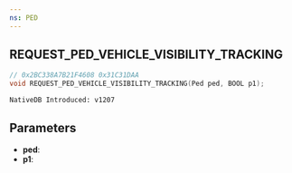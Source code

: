 ```yaml
---
ns: PED
---
```

## REQUEST_PED_VEHICLE_VISIBILITY_TRACKING

```c
// 0x2BC338A7B21F4608 0x31C31DAA
void REQUEST_PED_VEHICLE_VISIBILITY_TRACKING(Ped ped, BOOL p1);
```

```
NativeDB Introduced: v1207
```

## Parameters
* **ped**:
* **p1**:
